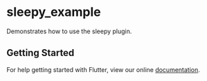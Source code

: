 # sleepy_example

Demonstrates how to use the sleepy plugin.

## Getting Started

For help getting started with Flutter, view our online
[documentation](https://flutter.io/).
